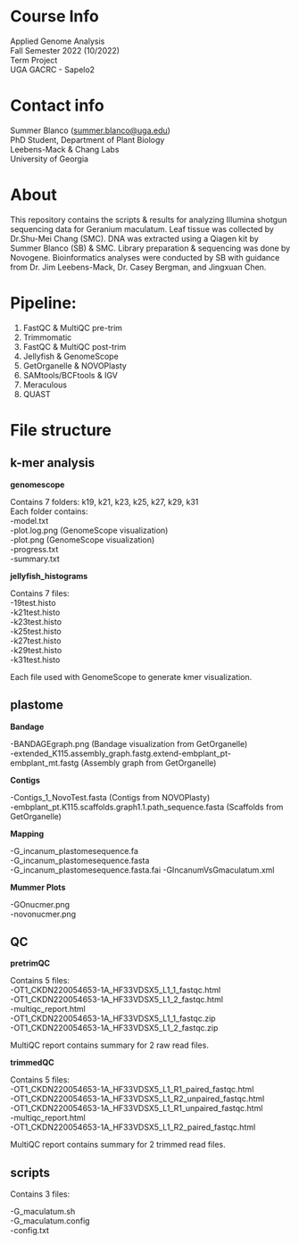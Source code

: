 # Course Info
Applied Genome Analysis  
Fall Semester 2022 (10/2022)  
Term Project  
UGA GACRC - Sapelo2 

# Contact info
Summer Blanco (summer.blanco@uga.edu)  
PhD Student, Department of Plant Biology  
Leebens-Mack & Chang Labs  
University of Georgia  

# About
This repository contains the scripts & results for analyzing Illumina shotgun sequencing data for Geranium maculatum. Leaf tissue was collected by Dr.Shu-Mei Chang (SMC). DNA was extracted using a Qiagen kit by Summer Blanco (SB) & SMC. Library preparation & sequencing was done by Novogene. Bioinformatics analyses were conducted by SB with guidance from Dr. Jim Leebens-Mack, Dr. Casey Bergman, and Jingxuan Chen.

# Pipeline:
1) FastQC & MultiQC pre-trim
2) Trimmomatic
3) FastQC & MultiQC post-trim
4) Jellyfish & GenomeScope
5) GetOrganelle & NOVOPlasty
6) SAMtools/BCFtools & IGV
7) Meraculous
8) QUAST

# File structure

## k-mer analysis ##

**genomescope**

Contains 7 folders: k19,	k21, k23, k25, k27, k29, k31  
Each folder contains:  
-model.txt  
-plot.log.png (GenomeScope visualization)  
-plot.png (GenomeScope visualization)  
-progress.txt  
-summary.txt  

**jellyfish_histograms**  

Contains 7 files:  
-19test.histo  
-k21test.histo  
-k23test.histo  
-k25test.histo  
-k27test.histo  
-k29test.histo  
-k31test.histo  

Each file used with GenomeScope to generate kmer visualization.

## plastome ##

**Bandage**

-BANDAGEgraph.png (Bandage visualization from GetOrganelle)  
-extended_K115.assembly_graph.fastg.extend-embplant_pt-embplant_mt.fastg (Assembly graph from GetOrganelle)  

**Contigs**

-Contigs_1_NovoTest.fasta (Contigs from NOVOPlasty)  
-embplant_pt.K115.scaffolds.graph1.1.path_sequence.fasta (Scaffolds from GetOrganelle)  

**Mapping**

-G_incanum_plastomesequence.fa  
-G_incanum_plastomesequence.fasta  
-G_incanum_plastomesequence.fasta.fai 
-GIncanumVsGmaculatum.xml

**Mummer Plots**

-GOnucmer.png  
-novonucmer.png   

## QC ##

**pretrimQC**

Contains 5 files:  
-OT1_CKDN220054653-1A_HF33VDSX5_L1_1_fastqc.html  
-OT1_CKDN220054653-1A_HF33VDSX5_L1_2_fastqc.html  
-multiqc_report.html  
-OT1_CKDN220054653-1A_HF33VDSX5_L1_1_fastqc.zip  
-OT1_CKDN220054653-1A_HF33VDSX5_L1_2_fastqc.zip  

MultiQC report contains summary for 2 raw read files.

**trimmedQC**  

Contains 5 files:  
-OT1_CKDN220054653-1A_HF33VDSX5_L1_R1_paired_fastqc.html  
-OT1_CKDN220054653-1A_HF33VDSX5_L1_R2_unpaired_fastqc.html  
-OT1_CKDN220054653-1A_HF33VDSX5_L1_R1_unpaired_fastqc.html  
-multiqc_report.html  
-OT1_CKDN220054653-1A_HF33VDSX5_L1_R2_paired_fastqc.html  

MultiQC report contains summary for 2 trimmed read files. 

## scripts ##

Contains 3 files: 

-G_maculatum.sh  
-G_maculatum.config  
-config.txt  

